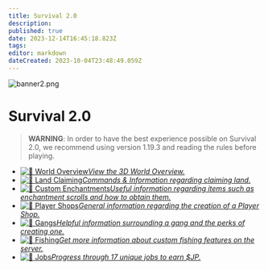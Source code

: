 ```yaml
---
title: Survival 2.0
description: 
published: true
date: 2023-12-14T16:45:18.823Z
tags: 
editor: markdown
dateCreated: 2023-10-04T23:48:49.059Z
---
```





<img alt="banner2.png" src="https://cubedao.net/resources/banner2.png" class="align-center">

# Survival 2.0

<blockquote class="is-warning"><p><strong>WARNING</strong>: In order to have the best experience possible on Survival 2.0, we recommend using version 1.19.3 and reading the rules before playing.
</p></blockquote>

<ul class="links-list">
  
  <li><a href="https://cubedao.net/map/"><img alt="🌟" src="https://cdn.jsdelivr.net/gh/twitter/twemoji@14.0.2/assets/svg/1f5fa.svg" class="emoji">
World Overview<em>View the 3D World Overview.</em></a></li> 
  
  <li><a href="/en/survival-2/land-claiming" class="is-internal-link is-valid-page"><img alt="🌟" src="https://cdn.jsdelivr.net/gh/twitter/twemoji@14.0.2/assets/svg/1f3dd.svg" class="emoji">
Land Claiming<em>Commands & Information regarding claiming land.</em></a></li> 
  
  <li><a href="/en/enchantments" class="is-internal-link is-valid-page"><img alt="🌟" src="https://cdn.jsdelivr.net/gh/twitter/twemoji@14.0.2/assets/svg/1fa84.svg" class="emoji">
Custom Enchantments<em>Useful information
regarding items such as enchantment scrolls and how to obtain them.</em></a></li> 

  
  <li><a href="/en/Player-Shops" class="is-internal-link is-valid-page"><img alt="🌟" src="https://cdn.jsdelivr.net/gh/twitter/twemoji@14.0.2/assets/svg/1fa99.svg" class="emoji">
Player Shops<em>General information regarding the creation of a Player Shop.</em></a></li>
  

  <li><a href="/en/Gangs" class="is-internal-link is-valid-page"><img alt="🌟" src="https://cdn.jsdelivr.net/gh/twitter/twemoji@14.0.2/assets/svg/1f91d.svg" class="emoji">
 Gangs<em>Helpful information surrounding a gang and the perks of creating one.</em></a></li>
  
  <li><a href="/en/Fishing" class="is-internal-link is-valid-page"><img alt="🌟" src="https://cdn.jsdelivr.net/gh/twitter/twemoji@14.0.2/assets/svg/1f3a3.svg" class="emoji">
Fishing<em>Get more information about custom fishing features on the server.</em></a></li>
  
  <li><a href="/en/Jobs" class="is-internal-link is-valid-page"><img alt="🌟" src="https://cdn.jsdelivr.net/gh/twitter/twemoji@14.0.2/assets/svg/1f469-200d-1f3ed.svg" class="emoji">
Jobs<em>Progress through 17 unique jobs to earn $JP.</em></a></li></ul>